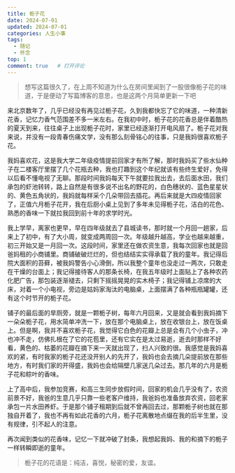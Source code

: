 ```yaml
---
title: 栀子花
date: 2024-07-01
updated: 2024-07-01
categories: 人生小事
tags:
  - 随记
  - 怀念
top: 1
comment: true	# 打开评论
---
```


>想写这篇很久了，在上周不知道为什么在房间里闻到了一股很像栀子花的味道，于是便动了写篇博客的意思，也是这两个月简单更新一下吧


来北京数年了，几乎已经没有再见过栀子花，久到我都快忘了它的味道，一种清新花香，记忆力香气范围差不多一米左右。在我初中时，栀子花的花香总是伴着酷热的夏天到来，往往桌子上出现栀子花时，家里已经逐渐打开电风扇了。栀子花对我来说，并没有一段青春伤痛文学，没有那么刻骨铭心的往事，只是我妈很喜欢栀子花。

我妈喜欢花，这是我大学二年级疫情提前回家才有所了解，那时我妈买了些水仙种子在二楼客厅里摆了几个花瓶去种，我也打趣到这个年纪就该有些终生爱好，免得以后看不懂电视了无聊。那段时间我妈每天下午就要拉我出去，去后面水田，我们承包的虾池转转，路上自然是有很多说不出名的野花的，白色穗状的、蓝色星星状的、黄色五角状的，我妈就每样采个几朵带回去插花。再后来就是大四疫情回家了，正值六月栀子花开，我在后厨小桌上见到了多年未见得栀子花，洁白的花色、熟悉的香味一下就拉我回到前十年的求学时光。

我上学早，离家也更早，早在四年级就去了县城读书，那时就一个月回一趟家，后来上了初中，有了大小周，就变成两周回一次。年级越升越高，学业也越来越重，初三开始又是一月回一次。这段时间，家里还在做农资生意，我每次回家也就是回爸妈租的小商铺里。商铺破破烂烂的，但也结结实实得承载了我的童年。我记得后院大面积的苔藓，被我妈警告小心滑倒，所以我整个童年也没走过一两次，只敢走在干燥的台面上；我记得接待客人的那条长椅，在我五年级时上面贴上了各种农药化肥广告，那包装逐渐褪去，只剩下摇摇晃晃的实木椅子；我记得铺上凉席的大床，对着一个小电视，旁边是姑妈家淘汰的电脑桌，上面摆满了各种瓶瓶罐罐，还有这个时节开的栀子花。

铺子的最后面的旱厕旁，就是一颗栀子树，每年六月回来，又是就会看到我妈摘下一朵朵栀子花，用水简单冲洗一下，放在那个电脑桌上，放在收银台上，放在饭桌上。但是啊，我并不喜欢栀子花，我觉得它白色的花瓣上总是会有几个小虫子，冲也冲不走，仿佛扎根在了它的花苞里，还有它实在是太过易逝，逝去时那样不好看，黄色的、枯萎的花瓣在摘下来一天就出现了，扫人兴致的很。我感觉是我妈喜欢的紧，有时我家的栀子花还没开别人的先开了，我妈也会去摘几朵提前放在那些地方，有时我们家的开得盛，我妈也会给隔壁几家送几朵过去。那几年的六月是栀子花和粽叶的香味。

上了高中后，我参加竞赛，和高三生同步放假时间，回家的机会几乎没有了，农资前景不好，我爸的生意几乎只靠一些老客户维持，我爸妈也准备放弃农资，回老家承包一片水田养虾。于是那个铺子租期到后就不曾再回去过，那颗栀子树也就在那独自开着了，我也不再有如此花香的六月，栀子花离散地点缀在我的后半生里，没有规律，引不起人的注意。

再次闻到类似的花香味，记忆一下就冲破了封条，我想起我妈、我的和摘下的栀子一样转瞬即逝的童年。


> 栀子花的花语是：纯洁，喜悦，秘密的爱，友谊。
